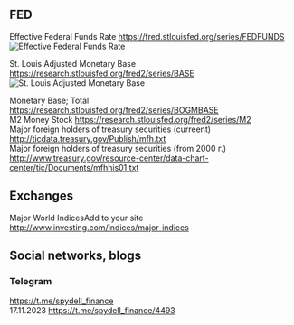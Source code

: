 ## FED
Effective Federal Funds Rate https://fred.stlouisfed.org/series/FEDFUNDS             
![Effective Federal Funds Rate](https://fred.stlouisfed.org/graph/fredgraph.png?g=1aSO3)

      
St. Louis Adjusted Monetary Base https://research.stlouisfed.org/fred2/series/BASE                
![St. Louis Adjusted Monetary Base](https://fred.stlouisfed.org/graph/fredgraph.png?g=1bv2G)
      
           
Monetary Base; Total https://research.stlouisfed.org/fred2/series/BOGMBASE                   
M2 Money Stock https://research.stlouisfed.org/fred2/series/M2                       
Major foreign holders of treasury securities (curreent) http://ticdata.treasury.gov/Publish/mfh.txt                       
Major foreign holders of treasury securities (from 2000 г.) http://www.treasury.gov/resource-center/data-chart-center/tic/Documents/mfhhis01.txt

## Exchanges
Major World IndicesAdd to your site http://www.investing.com/indices/major-indices             

## Social networks, blogs

### Telegram
https://t.me/spydell_finance          
17.11.2023 https://t.me/spydell_finance/4493             
